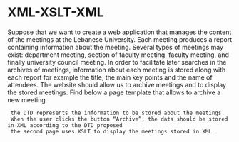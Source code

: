 # XML-XSLT-XML


Suppose that we want to create a web application that manages the content of the meetings at
the Lebanese University. Each meeting produces a report containing information about the
meeting. Several types of meetings may exist: department meeting, section of faculty meeting,
faculty meeting, and finally university council meeting. In order to facilitate later searches in
the archives of meetings, information about each meeting is stored along with each report for
example the title, the main key points and the name of attendees. The website should allow us
to archive meetings and to display the stored meetings. Find below a page template that allows
to archive a new meeting.

     the DTD represents the information to be stored about the meetings.
     When the user clicks the button “Archive”, the data should be stored in XML according to the DTD proposed 
     the second page uses XSLT to display the meetings stored in XML
